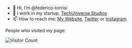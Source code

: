 - 👋 Hi, I’m @federico-torrisi
- 🌌 I work in my startup, <a href="http://techuniversestudios.netsons.org/"> TechUniverse Studios </a>
- 📫 How to reach me: <a href="https://bit.ly/federico-torrisi">My Website</a>, <a href="https://twitter.com/FedTor08">Twitter</a> or <a href="https://www.instagram.com/federico_torrisi2008">Instagram</a>

<!---
federico-torrisi/federico-torrisi is a ✨ special ✨ repository because its `README.md` (this file) appears on your GitHub profile.
You can click the Preview link to take a look at your changes.
--->

People who visited my page:

![Visitor Count](https://profile-counter.glitch.me/federico-torrisi/count.svg)
